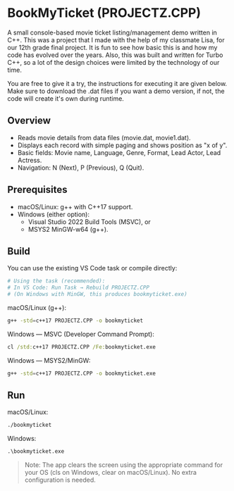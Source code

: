 # BookMyTicket (PROJECTZ.CPP)

A small console-based movie ticket listing/management demo written in C++. This was a project that I made with the help of my classmate Lisa, for our 12th grade final project. It is fun to see how basic this is and how my code has evolved over the years. Also, this was built and written for Turbo C++, so a lot of the design choices were limited by the technology of our time. 

You are free to give it a try, the instructions for executing it are given below. Make sure to download the .dat files if you want a demo version, if not, the code will create it's own during runtime.

## Overview
- Reads movie details from data files (movie.dat, movie1.dat).
- Displays each record with simple paging and shows position as "x of y".
- Basic fields: Movie name, Language, Genre, Format, Lead Actor, Lead Actress.
- Navigation: N (Next), P (Previous), Q (Quit).

## Prerequisites
- macOS/Linux: g++ with C++17 support.
- Windows (either option):
  - Visual Studio 2022 Build Tools (MSVC), or
  - MSYS2 MinGW-w64 (g++).

## Build
You can use the existing VS Code task or compile directly:

```bash
# Using the task (recommended):
# In VS Code: Run Task → Rebuild PROJECTZ.CPP
# (On Windows with MinGW, this produces bookmyticket.exe)
```

macOS/Linux (g++):
```bash
g++ -std=c++17 PROJECTZ.CPP -o bookmyticket
```

Windows — MSVC (Developer Command Prompt):
```bat
cl /std:c++17 PROJECTZ.CPP /Fe:bookmyticket.exe
```

Windows — MSYS2/MinGW:
```bash
g++ -std=c++17 PROJECTZ.CPP -o bookmyticket.exe
```

## Run
macOS/Linux:
```bash
./bookmyticket
```

Windows:
```bat
.\bookmyticket.exe
```

> Note: The app clears the screen using the appropriate command for your OS (cls on Windows, clear on macOS/Linux). No extra configuration is needed.
